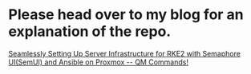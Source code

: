 # Please head over to my blog for an explanation of the repo.

[Seamlessly Setting Up Server Infrastructure for RKE2 with Semaphore UI(SemUI) and Ansible on Proxmox -- QM Commands!](https://spaceterran.com/posts/Using-SemUI-and-Ansible-To-Build-REK2-Cluster-On-Proxmox/)
